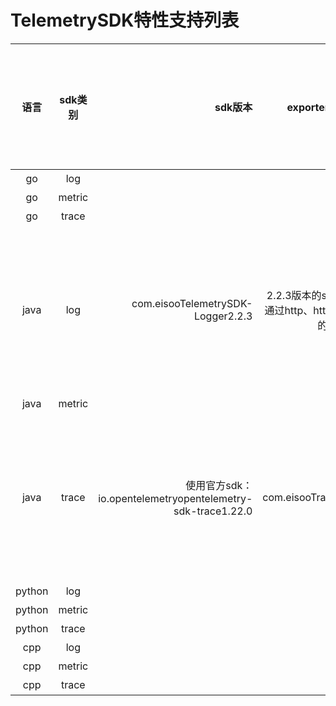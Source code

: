 # TelemetrySDK特性支持列表

|  语言  | sdk类别 |sdk版本  | exporter to AR版本 |数据格式规范性（link, resource等字段名统一） | 是否支持多provider |是否支持实时打印  | 编码格式兼容性 |是否支持实时打印  | 编码格式兼容性 |
|:-----:|:----------:|-----:|:----------:|:-----:|:----------:|-----:|:----------:|-----:|:----------:|
| go |  log   |  |      |  |     否 |  |      |  |   是   |
| go |  metric   |  |      |  |    否  |  |      |  |      |
| go |  trace   |  |      |  |   否   |  |      |  |      |
| java |  log   |<groupId>com.eisoo</groupId><artifactId>TelemetrySDK-Logger</artifactId><version>2.2.3</version>|2.2.3版本的sdk内包含了可以通过http、https方式发送到AR的能力| 规范统一 |  否    | 支持实现打印到标准输出 |     |  | 否    |
| java |  metric   |  |      |  |    否  |  |      |  |      |
| java |  trace   |使用官方sdk：<groupId>io.opentelemetry</groupId><artifactId>opentelemetry-sdk-trace</artifactId><version>1.22.0</version>  |<groupId>com.eisoo</groupId><artifactId>TraceExporter</artifactId><version>1.0.0</version>| 规范统一 | 否     | 支持实现打印到标准输出 |      |  |   否   |
| python |  log   |  |      |  |    否  |  |      |  |      |
| python |  metric   |  |      |  |   否   |  |      |  |      |
| python |  trace   |  |      |  |    否  |  |      |  |      |
| cpp |  log   |  |      |  |    否  |  |      |  |      |
| cpp |  metric   |  |      |  |     否 |  |      |  |      |
| cpp |  trace   |  |      |  |   否   |  |      |  |      |
